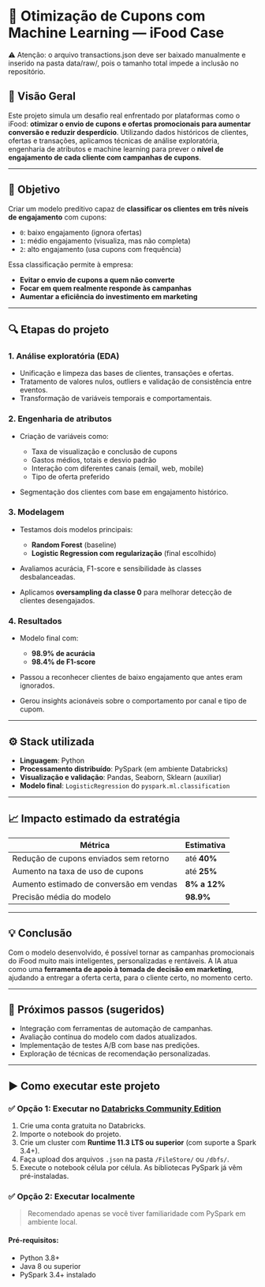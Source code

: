 # 🧠 Otimização de Cupons com Machine Learning — iFood Case

⚠️ Atenção: o arquivo transactions.json deve ser baixado manualmente e inserido na pasta data/raw/, pois o tamanho total impede a inclusão no repositório.

## 📌 Visão Geral

Este projeto simula um desafio real enfrentado por plataformas como o iFood: **otimizar o envio de cupons e ofertas promocionais para aumentar conversão e reduzir desperdício**. Utilizando dados históricos de clientes, ofertas e transações, aplicamos técnicas de análise exploratória, engenharia de atributos e machine learning para prever o **nível de engajamento de cada cliente com campanhas de cupons**.

---

## 🎯 Objetivo

Criar um modelo preditivo capaz de **classificar os clientes em três níveis de engajamento** com cupons:

* `0`: baixo engajamento (ignora ofertas)
* `1`: médio engajamento (visualiza, mas não completa)
* `2`: alto engajamento (usa cupons com frequência)

Essa classificação permite à empresa:

* **Evitar o envio de cupons a quem não converte**
* **Focar em quem realmente responde às campanhas**
* **Aumentar a eficiência do investimento em marketing**

---

## 🔍 Etapas do projeto

### 1. Análise exploratória (EDA)

* Unificação e limpeza das bases de clientes, transações e ofertas.
* Tratamento de valores nulos, outliers e validação de consistência entre eventos.
* Transformação de variáveis temporais e comportamentais.

### 2. Engenharia de atributos

* Criação de variáveis como:

  * Taxa de visualização e conclusão de cupons
  * Gastos médios, totais e desvio padrão
  * Interação com diferentes canais (email, web, mobile)
  * Tipo de oferta preferido
* Segmentação dos clientes com base em engajamento histórico.

### 3. Modelagem

* Testamos dois modelos principais:

  * **Random Forest** (baseline)
  * **Logistic Regression com regularização** (final escolhido)
* Avaliamos acurácia, F1-score e sensibilidade às classes desbalanceadas.
* Aplicamos **oversampling da classe 0** para melhorar detecção de clientes desengajados.

### 4. Resultados

* Modelo final com:

  * **98.9% de acurácia**
  * **98.4% de F1-score**
* Passou a reconhecer clientes de baixo engajamento que antes eram ignorados.
* Gerou insights acionáveis sobre o comportamento por canal e tipo de cupom.

---

## ⚙️ Stack utilizada

* **Linguagem**: Python
* **Processamento distribuído**: PySpark (em ambiente Databricks)
* **Visualização e validação**: Pandas, Seaborn, Sklearn (auxiliar)
* **Modelo final**: `LogisticRegression` do `pyspark.ml.classification`

---

## 📈 Impacto estimado da estratégia

| Métrica                                 | Estimativa   |
| --------------------------------------- | ------------ |
| Redução de cupons enviados sem retorno  | até **40%**  |
| Aumento na taxa de uso de cupons        | até **25%**  |
| Aumento estimado de conversão em vendas | **8% a 12%** |
| Precisão média do modelo                | **98.9%**    |

---

## 💡 Conclusão

Com o modelo desenvolvido, é possível tornar as campanhas promocionais do iFood muito mais inteligentes, personalizadas e rentáveis. A IA atua como uma **ferramenta de apoio à tomada de decisão em marketing**, ajudando a entregar a oferta certa, para o cliente certo, no momento certo.

---

## 🚀 Próximos passos (sugeridos)

* Integração com ferramentas de automação de campanhas.
* Avaliação contínua do modelo com dados atualizados.
* Implementação de testes A/B com base nas predições.
* Exploração de técnicas de recomendação personalizadas.

---

## ▶️ Como executar este projeto

### ✅ Opção 1: Executar no [Databricks Community Edition](https://community.cloud.databricks.com/)

1. Crie uma conta gratuita no Databricks.
2. Importe o notebook do projeto.
3. Crie um cluster com **Runtime 11.3 LTS ou superior** (com suporte a Spark 3.4+).
4. Faça upload dos arquivos `.json` na pasta `/FileStore/` ou `/dbfs/`.
5. Execute o notebook célula por célula. As bibliotecas PySpark já vêm pré-instaladas.

### ✅ Opção 2: Executar localmente

> Recomendado apenas se você tiver familiaridade com PySpark em ambiente local.

#### Pré-requisitos:

* Python 3.8+
* Java 8 ou superior
* PySpark 3.4+ instalado



